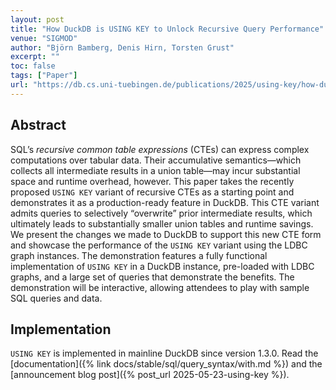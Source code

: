 ```yaml
---
layout: post
title: "How DuckDB is USING KEY to Unlock Recursive Query Performance"
venue: "SIGMOD"
author: "Björn Bamberg, Denis Hirn, Torsten Grust"
excerpt: ""
toc: false
tags: ["Paper"]
url: "https://db.cs.uni-tuebingen.de/publications/2025/using-key/how-duckdb-is-using-key-to-unlock-recursive-query-performance.pdf"
---
```


## Abstract

SQL’s _recursive common table expressions_ (CTEs) can express complex computations over tabular data. Their accumulative semantics—which collects all intermediate results in a union table—may incur substantial space and runtime overhead, however. This paper takes the recently proposed `USING KEY` variant of recursive CTEs as a starting point and demonstrates it as a production-ready feature in DuckDB. This CTE variant admits queries to selectively “overwrite” prior intermediate results, which ultimately leads to substantially smaller union tables and runtime savings. We present the changes we made to DuckDB to support this new CTE form and showcase the performance of the `USING KEY` variant using the LDBC graph instances. The demonstration features a fully functional implementation of `USING KEY` in a DuckDB instance, pre-loaded with LDBC graphs, and a large set of queries that demonstrate the benefits. The demonstration will be interactive, allowing attendees to play with sample SQL queries and data.

## Implementation

`USING KEY` is implemented in mainline DuckDB since version 1.3.0.
Read the [documentation]({% link docs/stable/sql/query_syntax/with.md %}) and the [announcement blog post]({% post_url 2025-05-23-using-key %}).
